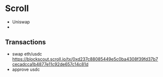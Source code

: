 # Scroll

- Uniswap 
- 




## Transactions
- swap eth/usdc https://blockscout.scroll.io/tx/0xd237c88085449e5c0ba4308f39fd37b7cecadcca1b4877e11c92de657c14c81d
- approve usdc 
